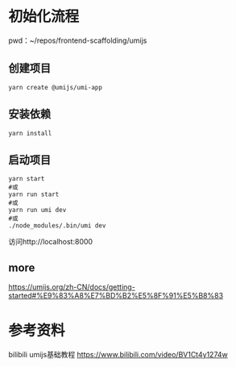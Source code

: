 # 初始化流程

pwd：~/repos/frontend-scaffolding/umijs

## 创建项目

```shell
yarn create @umijs/umi-app
```

## 安装依赖

```shell
yarn install
```

## 启动项目

```shell
yarn start
#或
yarn run start
#或
yarn run umi dev
#或
./node_modules/.bin/umi dev
```

访问http://localhost:8000

## more

https://umijs.org/zh-CN/docs/getting-started#%E9%83%A8%E7%BD%B2%E5%8F%91%E5%B8%83
# 参考资料
bilibili umijs基础教程 https://www.bilibili.com/video/BV1Ct4y1274w

